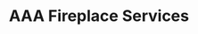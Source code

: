 ---
title: "AAA Fireplace Services"
url: /tukwila/aaa-fireplace-services-andover-park-east/
shop: fireplace
---